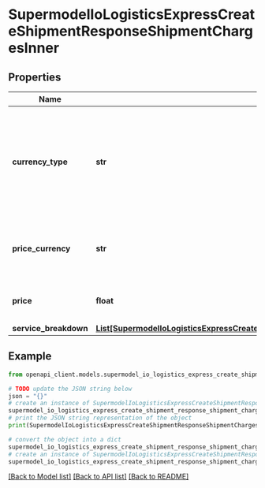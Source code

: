 # SupermodelIoLogisticsExpressCreateShipmentResponseShipmentChargesInner


## Properties

Name | Type | Description | Notes
------------ | ------------- | ------------- | -------------
**currency_type** | **str** | Possible Values :&lt;BR&gt;            - &#39;BILLC&#39;, billing currency&lt;BR&gt;            - &#39;PULCL&#39;, country public rates currency&lt;BR&gt;            - &#39;BASEC&#39;, base currency | 
**price_currency** | **str** | This the currency of the rated shipment for the prices listed. | 
**price** | **float** | The amount price of DHL product and services | 
**service_breakdown** | [**List[SupermodelIoLogisticsExpressCreateShipmentResponseShipmentChargesInnerServiceBreakdownInner]**](SupermodelIoLogisticsExpressCreateShipmentResponseShipmentChargesInnerServiceBreakdownInner.md) |  | [optional] 

## Example

```python
from openapi_client.models.supermodel_io_logistics_express_create_shipment_response_shipment_charges_inner import SupermodelIoLogisticsExpressCreateShipmentResponseShipmentChargesInner

# TODO update the JSON string below
json = "{}"
# create an instance of SupermodelIoLogisticsExpressCreateShipmentResponseShipmentChargesInner from a JSON string
supermodel_io_logistics_express_create_shipment_response_shipment_charges_inner_instance = SupermodelIoLogisticsExpressCreateShipmentResponseShipmentChargesInner.from_json(json)
# print the JSON string representation of the object
print(SupermodelIoLogisticsExpressCreateShipmentResponseShipmentChargesInner.to_json())

# convert the object into a dict
supermodel_io_logistics_express_create_shipment_response_shipment_charges_inner_dict = supermodel_io_logistics_express_create_shipment_response_shipment_charges_inner_instance.to_dict()
# create an instance of SupermodelIoLogisticsExpressCreateShipmentResponseShipmentChargesInner from a dict
supermodel_io_logistics_express_create_shipment_response_shipment_charges_inner_from_dict = SupermodelIoLogisticsExpressCreateShipmentResponseShipmentChargesInner.from_dict(supermodel_io_logistics_express_create_shipment_response_shipment_charges_inner_dict)
```
[[Back to Model list]](../README.md#documentation-for-models) [[Back to API list]](../README.md#documentation-for-api-endpoints) [[Back to README]](../README.md)


